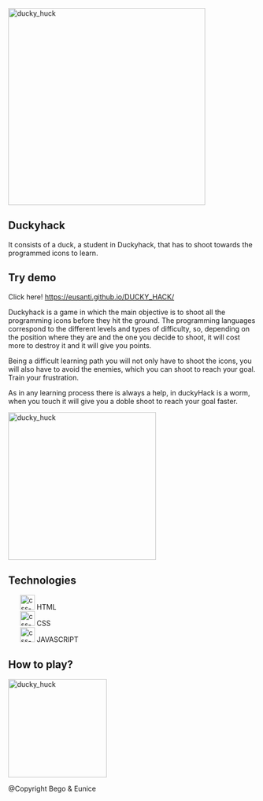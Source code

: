 <img width="400" alt="ducky_huck" src="https://user-images.githubusercontent.com/11834030/141271545-404fd16e-f5bb-47ae-b99a-397ab8468c7e.png">

## Duckyhack

It consists of a duck, a student in Duckyhack, that has to shoot towards the programmed icons to learn. 


## Try demo
Click here! https://eusanti.github.io/DUCKY_HACK/


Duckyhack is a game in which the main objective is to shoot all the programming icons before they hit the ground. 
The programming languages correspond to the different levels and types of difficulty, so, depending on the position where they are and the one you decide to shoot, it will cost more to destroy it and it will give you points.

Being a difficult learning path you will not only have to shoot the icons, you will also have to avoid the enemies, which you can shoot to reach your goal. Train your frustration.

As in any learning process there is always a help, in duckyHack is a worm, when you touch it will give you a doble shoot to reach your goal faster. 

<img width="300" alt="ducky_huck" src="https://user-images.githubusercontent.com/85948239/140496438-b2fa52d7-e19c-4b59-beff-511a86c2dc0f.png">
 
## Technologies

<ul >
 <li style="list-style-type: none"> <img width="30" alt="css-html" src="https://user-images.githubusercontent.com/11834030/141298040-08f14091-64d5-4187-beb1-4fd609bad5fb.png"> HTML</li>
 <li style="list-style-type: none"><img width="30" alt="css-logo" src="https://user-images.githubusercontent.com/11834030/141297959-77f40f1a-b065-47bf-8183-af85d0707c86.png"> CSS</li>
 <li style="list-style-type: none"><img width="30" alt="css-logo" src="https://user-images.githubusercontent.com/11834030/141298061-2dc8df49-46f7-4e4a-979f-98c1abdd5c9b.png"> JAVASCRIPT</li>
 </ul>

## How to play?
<img width="200" alt="ducky_huck" src="https://user-images.githubusercontent.com/11834030/141272034-ebd0053b-2328-4113-96d4-0dbab677a9e8.png">


@Copyright Bego & Eunice



 

